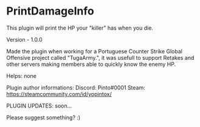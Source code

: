 # PrintDamageInfo
This plugin will print the HP your "killer" has when you die.

Version - 1.0.0

Made the plugin when working for a Portuguese Counter Strike Global Offensive project called "TugaArmy.", it was usefull to support Retakes and other servers making members able to quickly know the enemy HP.

Helps: none

Plugin author informations:
Discord: Pinto#0001
Steam: https://steamcommunity.com/id/yopintox/

PLUGIN UPDATES:
soon...

Please suggest something? :)
